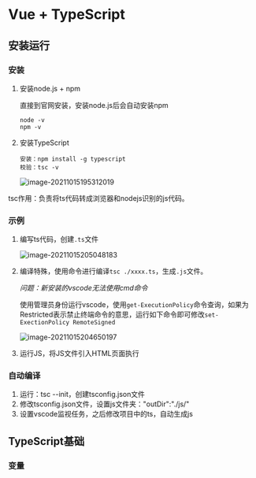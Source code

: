 # Vue + TypeScript

## 安装运行

### 安装

1. 安装node.js + npm

   直接到官网安装，安装node.js后会自动安装npm

   ```
   node -v
   npm -v
   ```

2. 安装TypeScript

   ```
   安装：npm install -g typescript
   校验：tsc -v
   ```

   ![image-20211015195312019](D:\Note\前端学习笔记\vue+typescript\pictures\image-20211015195312019.png)

tsc作用：负责将ts代码转成浏览器和nodejs识别的js代码。

### 示例

1. 编写ts代码，创建`.ts`文件

	![image-20211015205048183](D:\Note\前端学习笔记\vue+typescript\pictures\image-20211015205048183.png)

2. 编译特殊，使用命令进行编译`tsc ./xxxx.ts`，生成`.js`文件。

	*问题：新安装的vscode无法使用cmd命令*

	使用管理员身份运行vscode，使用`get-ExecutionPolicy`命令查询，如果为Restricted表示禁止终端命令的意思，运行如下命令即可修改`set-ExectionPolicy RemoteSigned`

	![image-20211015204650197](D:\Note\前端学习笔记\vue+typescript\pictures\image-20211015204650197.png)
	
3. 运行JS，将JS文件引入HTML页面执行

### 自动编译

1. 运行：tsc --init，创建tsconfig.json文件
2. 修改tsconfig.json文件，设置js文件夹："outDir":"./js/"
3. 设置vscode监视任务，之后修改项目中的ts，自动生成js

## TypeScript基础

### 变量

